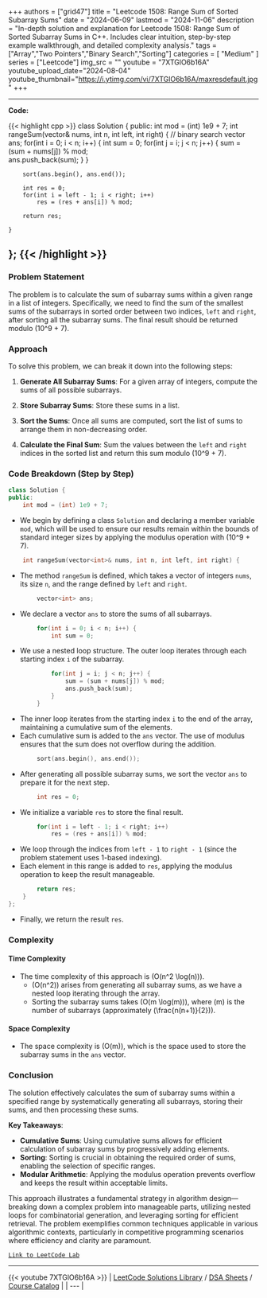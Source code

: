 
+++
authors = ["grid47"]
title = "Leetcode 1508: Range Sum of Sorted Subarray Sums"
date = "2024-06-09"
lastmod = "2024-11-06"
description = "In-depth solution and explanation for Leetcode 1508: Range Sum of Sorted Subarray Sums in C++. Includes clear intuition, step-by-step example walkthrough, and detailed complexity analysis."
tags = ["Array","Two Pointers","Binary Search","Sorting"]
categories = [
    "Medium"
]
series = ["Leetcode"]
img_src = ""
youtube = "7XTGlO6b16A"
youtube_upload_date="2024-08-04"
youtube_thumbnail="https://i.ytimg.com/vi/7XTGlO6b16A/maxresdefault.jpg"
+++



---
**Code:**

{{< highlight cpp >}}
class Solution {
public:
    int mod = (int) 1e9 + 7;
    int rangeSum(vector<int>& nums, int n, int left, int right) {
        // binary search
        vector<int> ans;
        for(int i = 0; i < n; i++) {
            int sum = 0;
            for(int j = i; j < n; j++) {
                sum = (sum + nums[j]) % mod;                
                ans.push_back(sum);
            }
        }
        
        sort(ans.begin(), ans.end());
        
        int res = 0;
        for(int i = left - 1; i < right; i++)
            res = (res + ans[i]) % mod;
        
        return res;
        
    }
};
{{< /highlight >}}
---

### Problem Statement

The problem is to calculate the sum of subarray sums within a given range in a list of integers. Specifically, we need to find the sum of the smallest sums of the subarrays in sorted order between two indices, `left` and `right`, after sorting all the subarray sums. The final result should be returned modulo \(10^9 + 7\).

### Approach

To solve this problem, we can break it down into the following steps:

1. **Generate All Subarray Sums**: For a given array of integers, compute the sums of all possible subarrays.

2. **Store Subarray Sums**: Store these sums in a list.

3. **Sort the Sums**: Once all sums are computed, sort the list of sums to arrange them in non-decreasing order.

4. **Calculate the Final Sum**: Sum the values between the `left` and `right` indices in the sorted list and return this sum modulo \(10^9 + 7\).

### Code Breakdown (Step by Step)

```cpp
class Solution {
public:
    int mod = (int) 1e9 + 7;
```
- We begin by defining a class `Solution` and declaring a member variable `mod`, which will be used to ensure our results remain within the bounds of standard integer sizes by applying the modulus operation with \(10^9 + 7\).

```cpp
    int rangeSum(vector<int>& nums, int n, int left, int right) {
```
- The method `rangeSum` is defined, which takes a vector of integers `nums`, its size `n`, and the range defined by `left` and `right`.

```cpp
        vector<int> ans;
```
- We declare a vector `ans` to store the sums of all subarrays.

```cpp
        for(int i = 0; i < n; i++) {
            int sum = 0;
```
- We use a nested loop structure. The outer loop iterates through each starting index `i` of the subarray.

```cpp
            for(int j = i; j < n; j++) {
                sum = (sum + nums[j]) % mod;                
                ans.push_back(sum);
            }
        }
```
- The inner loop iterates from the starting index `i` to the end of the array, maintaining a cumulative sum of the elements.
- Each cumulative sum is added to the `ans` vector. The use of modulus ensures that the sum does not overflow during the addition.

```cpp
        sort(ans.begin(), ans.end());
```
- After generating all possible subarray sums, we sort the vector `ans` to prepare it for the next step.

```cpp
        int res = 0;
```
- We initialize a variable `res` to store the final result.

```cpp
        for(int i = left - 1; i < right; i++)
            res = (res + ans[i]) % mod;
```
- We loop through the indices from `left - 1` to `right - 1` (since the problem statement uses 1-based indexing).
- Each element in this range is added to `res`, applying the modulus operation to keep the result manageable.

```cpp
        return res;
    }
};
```
- Finally, we return the result `res`.

### Complexity

#### Time Complexity
- The time complexity of this approach is \(O(n^2 \log(n))\). 
  - \(O(n^2)\) arises from generating all subarray sums, as we have a nested loop iterating through the array.
  - Sorting the subarray sums takes \(O(m \log(m))\), where \(m\) is the number of subarrays (approximately \(\frac{n(n+1)}{2}\)).
  
#### Space Complexity
- The space complexity is \(O(m)\), which is the space used to store the subarray sums in the `ans` vector.

### Conclusion

The solution effectively calculates the sum of subarray sums within a specified range by systematically generating all subarrays, storing their sums, and then processing these sums. 

**Key Takeaways**:
- **Cumulative Sums**: Using cumulative sums allows for efficient calculation of subarray sums by progressively adding elements.
- **Sorting**: Sorting is crucial in obtaining the required order of sums, enabling the selection of specific ranges.
- **Modular Arithmetic**: Applying the modulus operation prevents overflow and keeps the result within acceptable limits.

This approach illustrates a fundamental strategy in algorithm design—breaking down a complex problem into manageable parts, utilizing nested loops for combinatorial generation, and leveraging sorting for efficient retrieval. The problem exemplifies common techniques applicable in various algorithmic contexts, particularly in competitive programming scenarios where efficiency and clarity are paramount.

[`Link to LeetCode Lab`](https://leetcode.com/problems/range-sum-of-sorted-subarray-sums/description/)

---
{{< youtube 7XTGlO6b16A >}}
| [LeetCode Solutions Library](https://grid47.xyz/leetcode/) / [DSA Sheets](https://grid47.xyz/sheets/) / [Course Catalog](https://grid47.xyz/courses/) |
| --- |

